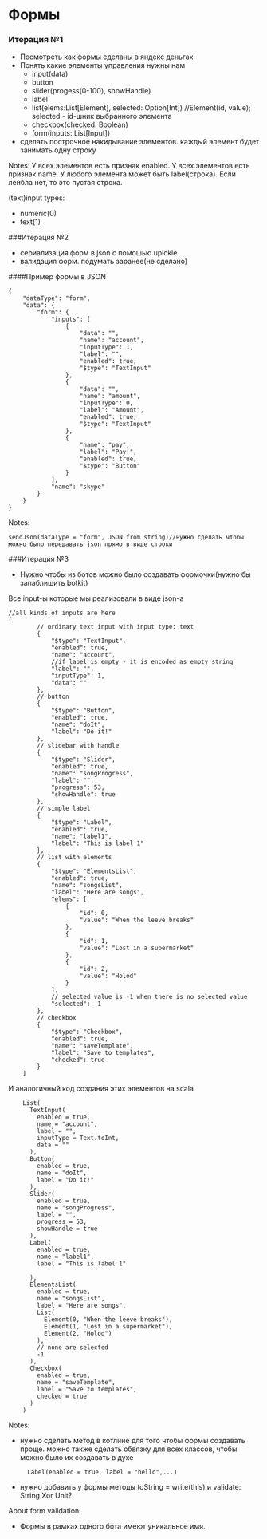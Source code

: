 # Формы

### Итерация №1

* Посмотреть как формы сделаны в яндекс деньгах
* Понять какие элементы управления нужны нам
	- input(data)
	- button
	- slider(progess(0-100), showHandle)
	- label
	- list(elems:List[Element], selected: Option[Int]) //Element(id, value); selected - id-шник выбранного элемента
	- checkbox(checked: Boolean)
	- form(inputs: List[Input])
* сделать построчное накидывание элементов. каждый элемент будет занимать одну строку

Notes:
У всех элементов есть признак enabled.
У всех элементов есть признак name.
У любого элемента может быть label(строка). Если лейбла нет, то это пустая строка.

(text)input types: 
* numeric(0)
* text(1)		

###Итерация №2
* сериализация форм в json с помошью upickle
* валидация форм. подумать заранее(не сделано)

####Пример формы в  JSON
```
{
	"dataType": "form",
    "data": {
        "form": {
            "inputs": [
                {
                    "data": "",
                    "name": "account",
                    "inputType": 1,
                    "label": "",
                    "enabled": true,
                    "$type": "TextInput"
                },
                {
                    "data": "",
                    "name": "amount",
                    "inputType": 0,
                    "label": "Amount",
                    "enabled": true,
                    "$type": "TextInput"
                },
                {
                    "name": "pay",
                    "label": "Pay!",
                    "enabled": true,
                    "$type": "Button"
                }
            ],
            "name": "skype"
        }
    }
}
```

Notes:
```
sendJson(dataType = "form", JSON from string)//нужно сделать чтобы можно было передавать json прямо в виде строки
```



###Итерация №3
* Нужно чтобы из ботов можно было создавать формочки(нужно бы запаблишить botkit)


Все input-ы которые мы реализовали в виде json-а

```
//all kinds of inputs are here
[
        // ordinary text input with input type: text
        {
            "$type": "TextInput",
            "enabled": true,
            "name": "account",
            //if label is empty - it is encoded as empty string
            "label": "",
            "inputType": 1,
            "data": ""
        },
        // button
        {
            "$type": "Button",
            "enabled": true,
            "name": "doIt",
            "label": "Do it!"
        },
        // slidebar with handle
        {
            "$type": "Slider",
            "enabled": true,
            "name": "songProgress",
            "label": "",
            "progress": 53,
            "showHandle": true
        },
        // simple label
        {
            "$type": "Label",
            "enabled": true,
            "name": "label1",
            "label": "This is label 1"
        },
        // list with elements
        {
            "$type": "ElementsList",
            "enabled": true,
            "name": "songsList",
            "label": "Here are songs",
            "elems": [
                {
                    "id": 0,
                    "value": "When the leeve breaks"
                },
                {
                    "id": 1,
                    "value": "Lost in a supermarket"
                },
                {
                    "id": 2,
                    "value": "Holod"
                }
            ],
            // selected value is -1 when there is no selected value
            "selected": -1
        },
        // checkbox
        {
            "$type": "Checkbox",
            "enabled": true,
            "name": "saveTemplate",
            "label": "Save to templates",
            "checked": true
        }
    ]
```

И аналогичный код создания этих элементов на scala
```
    List(
      TextInput(
        enabled = true,
        name = "account",
        label = "",
        inputType = Text.toInt,
        data = ""
      ),
      Button(
        enabled = true,
        name = "doIt",
        label = "Do it!"
      ),
      Slider(
        enabled = true,
        name = "songProgress",
        label = "",
        progress = 53,
        showHandle = true
      ),
      Label(
        enabled = true,
        name = "label1",
        label = "This is label 1"

      ),
      ElementsList(
        enabled = true,
        name = "songsList",
        label = "Here are songs",
        List(
          Element(0, "When the leeve breaks"),
          Element(1, "Lost in a supermarket"),
          Element(2, "Holod")
        ),
        // none are selected
        -1
      ),
      Checkbox(
        enabled = true,
        name = "saveTemplate",
        label = "Save to templates",
        checked = true
      )
    )
```

Notes:

* нужно сделать метод в котлине для того чтобы формы создавать проще. можно также сделать обвязку для всех классов, чтобы можно было их создавать в духе
	 ```
	   Label(enabled = true, label = "hello",...)
	 ```
* нужно добавить у формы методы toString = write(this) и validate: String Xor Unit?

About form validation:
* Формы в рамках одного бота имеют уникальное имя. 



